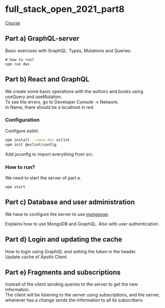 # full_stack_open_2021_part8

[Course](https://fullstackopen.com/en/part8)
 
## Part a) GraphQL-server

Basic exercises with GraphQL. Types, Mutations and Queries.

```
# how to run?
npm run dev
```

## Part b) React and GraphQL

We create some basic operations with the authors and books using useQuery and useMutation.<br>
To see the errors, go to Developer Console -> Network.<br>
In Name, there should be a localhost in red.

### Configuration

Configure eslint.
```bash
npm install --save-dev eslint
npm init @eslint/config
```

Add jsconfig to import everything from src.

### How to run?

We need to start the server of part a.

```
npm start
```

## Part c) Database and user administration

We have to configure the server to use [mongoose](https://github.com/dajimenezriv/full_stack_open_2021_part4).

Explains how to use MongoDB and GraphQL. Also with user authentication.

## Part d) Login and updating the cache

How to login using GraphQL and setting the token in the header.<br>
Update cache of Apollo Client.<br>

## Part e) Fragments and subscriptions

Instead of the client sending queries to the server to get the new information.<br>
The client will be listening to the server using subscriptions, and the server, whenever has a change sends the information to all its subscribers.<br>
